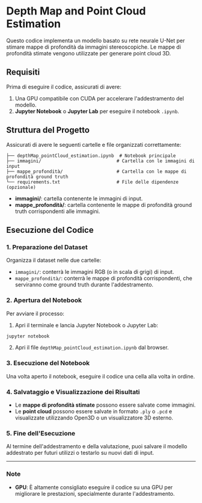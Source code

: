 
# Depth Map and Point Cloud Estimation

Questo codice implementa un modello basato su rete neurale U-Net per stimare mappe di profondità da immagini stereoscopiche. Le mappe di profondità stimate vengono utilizzate per generare point cloud 3D.

## Requisiti

Prima di eseguire il codice, assicurati di avere:

1. Una GPU compatibile con CUDA per accelerare l'addestramento del modello.
2. **Jupyter Notebook** o **Jupyter Lab** per eseguire il notebook `.ipynb`.

## Struttura del Progetto

Assicurati di avere le seguenti cartelle e file organizzati correttamente:

```
├── depthMap_pointCloud_estimation.ipynb  # Notebook principale
├── immagini/                            # Cartella con le immagini di input
├── mappe_profondità/                    # Cartella con le mappe di profondità ground truth
└── requirements.txt                     # File delle dipendenze (opzionale)
```

- **immagini/**: cartella contenente le immagini di input.
- **mappe_profondità/**: cartella contenente le mappe di profondità ground truth corrispondenti alle immagini.

## Esecuzione del Codice

### 1. Preparazione del Dataset

Organizza il dataset nelle due cartelle:

- `immagini/`: conterrà le immagini RGB (o in scala di grigi) di input.
- `mappe_profondità/`: conterrà le mappe di profondità corrispondenti, che serviranno come ground truth durante l'addestramento.

### 2. Apertura del Notebook

Per avviare il processo:

1. Apri il terminale e lancia Jupyter Notebook o Jupyter Lab:

```bash
jupyter notebook
```

2. Apri il file `depthMap_pointCloud_estimation.ipynb` dal browser.

### 3. Esecuzione del Notebook

Una volta aperto il notebook, eseguire il codice una cella alla volta in ordine.

### 4. Salvataggio e Visualizzazione dei Risultati

- Le **mappe di profondità stimate** possono essere salvate come immagini.
- Le **point cloud** possono essere salvate in formato `.ply` o `.pcd` e visualizzate utilizzando Open3D o un visualizzatore 3D esterno.

### 5. Fine dell'Esecuzione

Al termine dell'addestramento e della valutazione, puoi salvare il modello addestrato per futuri utilizzi o testarlo su nuovi dati di input. 

---

### Note

- **GPU**: È altamente consigliato eseguire il codice su una GPU per migliorare le prestazioni, specialmente durante l'addestramento.
